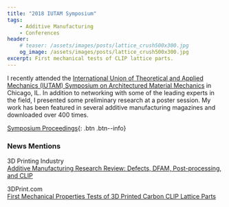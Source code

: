 ```yaml
---
title: "2018 IUTAM Symposium"
tags:
    - Additive Manufacturing
    - Conferences
header:
    # teaser: /assets/images/posts/lattice_crush500x300.jpg
    og_image: /assets/images/posts/lattice_crush500x300.jpg
excerpt: First mechanical tests of CLIP lattice parts.
---
```


I recently attended the [International Union of Theoretical and Applied Mechanics (IUTAM) Symposium on Architectured Material Mechanics](https://engineering.purdue.edu/IUTAM2018AMS/)
in Chicago, IL. In addition to networking with some of the leading experts in the field, I presented some preliminary research
at a poster session. My work has been featured in several additive manufacturing magazines and downloaded over 400 times. 

[Symposium Proceedings](https://docs.lib.purdue.edu/iutam/presentations/abstracts/50/){: .btn .btn--info}

### News Mentions
3D Printing Industry  
[Additive Manufacturing Research Review: Defects, DFAM, Post-processing, and CLIP](https://3dprintingindustry.com/news/additive-manufacturing-research-review-defects-dfam-post-processing-and-clip-140191/)

3DPrint.com  
[First Mechanical Properties Tests of 3D Printed Carbon CLIP Lattice Parts](https://3dprint.com/225193/testing-properties-clip-3d-prints/)